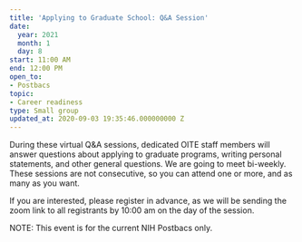 ```yaml
---
title: 'Applying to Graduate School: Q&A Session'
date:
  year: 2021
  month: 1
  day: 8
start: 11:00 AM
end: 12:00 PM
open_to:
- Postbacs
topic:
- Career readiness
type: Small group
updated_at: 2020-09-03 19:35:46.000000000 Z
---
```

During these virtual Q&amp;A sessions, dedicated OITE staff members will
answer questions about applying to graduate programs, writing personal
statements, and other general questions. We are going to meet
bi-weekly.  These sessions are not consecutive, so you can attend one or
more, and as many as you want. 

If you are interested, please register in advance, as we will be sending
the zoom link to all registrants by 10:00 am on the day of the session. 

NOTE: This event is for the current NIH Postbacs only. 
